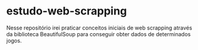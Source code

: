 # estudo-web-scrapping
Nesse repositório irei praticar conceitos iniciais de web scrapping através da biblioteca BeautifulSoup para conseguir obter dados de determinados jogos.
